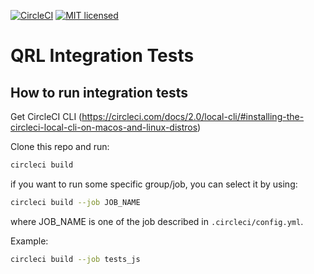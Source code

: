[![CircleCI](https://circleci.com/gh/theQRL/integration_tests.svg?style=svg)](https://circleci.com/gh/theQRL/integration_tests)
[![MIT licensed](https://img.shields.io/badge/license-MIT-blue.svg)](https://raw.githubusercontent.com/theQRL/qrllib/master/LICENSE)

# QRL Integration Tests

## How to run integration tests

Get CircleCI CLI (https://circleci.com/docs/2.0/local-cli/#installing-the-circleci-local-cli-on-macos-and-linux-distros)

Clone this repo and run:

```bash
circleci build
```

if you want to run some specific group/job, you can select it by using:
```bash
circleci build --job JOB_NAME
```

where JOB_NAME is one of the job described in `.circleci/config.yml`.

Example:
```bash
circleci build --job tests_js
```
